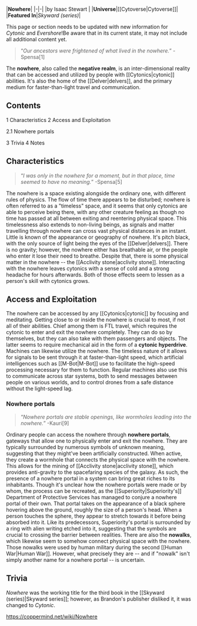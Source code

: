 |**Nowhere**|
|-|-|
|by  Isaac Stewart |
|**Universe**|[[Cytoverse\|Cytoverse]]|
|**Featured In**|*Skyward (series)*|

This page or section needs to be updated with new information for *Cytonic* and *Evershore*!Be aware that in its current state, it may not include all additional content yet.

>“*Our ancestors were frightened of what lived in the nowhere.*”
\-Spensa[1]


The **nowhere**, also called the **negative realm**, is an inter-dimensional reality that can be accessed and utilized by people with [[Cytonics\|cytonic]] abilities. It's also the home of the [[Delver\|delvers]], and the primary medium for faster-than-light travel and communication.

## Contents

1 Characteristics
2 Access and Exploitation

2.1 Nowhere portals


3 Trivia
4 Notes


## Characteristics
>“*I was only in the nowhere for a moment, but in that place, time seemed to have no meaning.*”
\-Spensa[5]


The nowhere is a space existing alongside the ordinary one, with different rules of physics. The flow of time there appears to be disturbed; nowhere is often referred to as a "timeless" space, and it seems that only cytonics are able to perceive being there, with any other creature feeling as though no time has passed at all between exiting and reentering physical space. This timelessness also extends to non-living beings, as signals and matter travelling through nowhere can cross vast physical distances in an instant.
Little is known of the appearance or geography of nowhere. It's pitch black, with the only source of light being the eyes of the [[Delver\|delvers]]. There is no gravity; however, the nowhere either has breathable air, or the people who enter it lose their need to breathe. Despite that, there is some physical matter in the nowhere -- the [[Acclivity stone\|acclivity stone]].
Interacting with the nowhere leaves cytonics with a sense of cold and a strong headache for hours afterwards. Both of those effects seem to lessen as a person's skill with cytonics grows.

## Access and Exploitation
The nowhere can be accessed by any [[Cytonics\|cytonic]] by focusing and meditating. Getting close to or inside the nowhere is crucial to most, if not all of their abilities. Chief among them is FTL travel, which requires the cytonic to enter and exit the nowhere completely. They can do so by themselves, but they can also take with them passengers and objects. The latter seems to require mechanical aid in the form of a **cytonic hyperdrive**.
Machines can likewise utilize the nowhere. The timeless nature of it allows for signals to be sent through it at faster-than-light speed, which artificial intelligences such as [[M-Bot\|M-Bot]] use to facilitate the high-speed processing necessary for them to function. Regular machines also use this to communicate across star systems, both to send messages between people on various worlds, and to control drones from a safe distance without the light-speed lag.

### Nowhere portals
>“*Nowhere portals are stable openings, like wormholes leading into the nowhere.*”
\-Kauri[9]


Ordinary people can access the nowhere through **nowhere portals**, gateways that allow one to physically enter and exit the nowhere. They are typically surrounded by numerous symbols of unknown meaning, suggesting that they might've been artificially constructed. When active, they create a wormhole that connects the physical space with the nowhere. This allows for the mining of [[Acclivity stone\|acclivity stone]], which provides anti-gravity to the spacefaring species of the galaxy. As such, the presence of a nowhere portal in a system can bring great riches to its inhabitants.
Though it's unclear how the nowhere portals were made or by whom, the process can be recreated, as the [[Superiority\|Superiority's]] Department of Protective Services has managed to conjure a nowhere portal of their own. That portal takes on the appearance of a black sphere hovering above the ground, roughly the size of a person's head. When a person touches the sphere, they appear to stretch towards it before being absorbed into it. Like its predecessors, Superiority's portal is surrounded by a ring with alien writing etched into it, suggesting that the symbols are crucial to crossing the barrier between realities.
There are also the **nowalks**, which likewise seem to somehow connect physical space with the nowhere. Those nowalks were used by human military during the second [[Human War\|Human War]]. However, what precisely they are -- and if "nowalk" isn't simply another name for a nowhere portal -- is uncertain.

## Trivia
*Nowhere* was the working title for the third book in the [[Skyward (series)\|Skyward series]]; however, as Brandon's publisher disliked it, it was changed to *Cytonic*.


https://coppermind.net/wiki/Nowhere